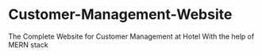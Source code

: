# Customer-Management-Website
The Complete Website for Customer Management at Hotel With the help of MERN stack
